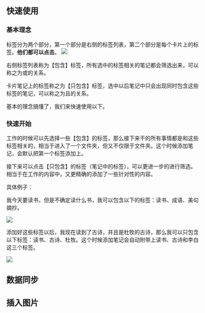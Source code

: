 ## 快速使用

### 基本理念

标签分为两个部分，第一个部分是右侧的标签列表，第二个部分是每个卡片上的标签。**他们都可以点击**。
![](https://image.glwsq.cn/img/202207261751442.png)

右侧标签列表称为【包含】标签，所有选中的标签相关的笔记都会筛选出来，可以称之为或的关系。

卡片笔记上的标签称之为【只包含】标签，选中以后笔记中只会出现同时包含这些标签的笔记，可以称之为且的关系。

基本的理念搞懂了，我们来快速使用以下。

### 快速开始

工作的时候可以先选择一些【包含】的标签，那么接下来干的所有事情都是和这些标签相关的，相当于进入了一个文件夹，但又不仅限于文件夹。这个时候添加笔记，会默认把第一个标签添加上。

接下来可以点击【只包含】的标签（笔记中的标签），可以更进一步的进行筛选。相当于在工作的内容中，又更精确的添加了一些针对性的内容。

具体例子：

我今天要读书，但是不确定读什么书，我可以包含以下的标签：读书、成语、美句摘抄。

![](https://image.glwsq.cn/img/202207261802766.png)

添加好这些标签以后，我现在读到了古诗，并且是杜牧的古诗，那么我可以只包含以下标签：读书、古诗、杜牧。这个时候添加笔记会自动附带上读书、古诗和李白这三个标签。

![](https://image.glwsq.cn/img/202207261804547.png)


## 数据同步


## 插入图片